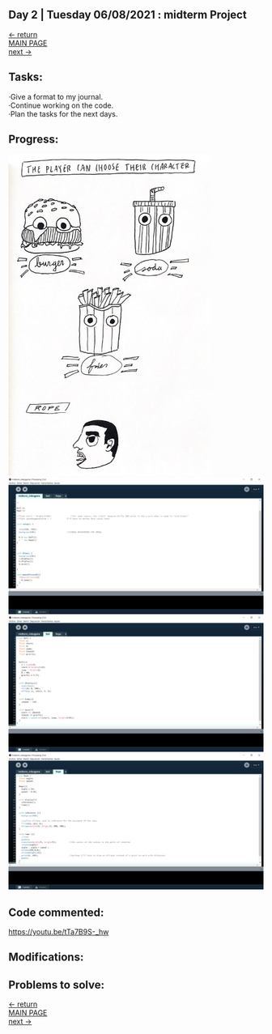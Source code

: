 ## Day 2 | Tuesday 06/08/2021 : midterm Project
  
[← return](https://github.com/andresugartechea/introToIM/blob/main/midtermProject/day1/Monday07.md)  
[MAIN PAGE](https://github.com/andresugartechea/introToIM/blob/main/midtermProject/journal.md)  
[next →](https://github.com/andresugartechea/introToIM/blob/main/midtermProject/day3/Wednesday09.md)  

## Tasks:

·Give a format to my journal.  
·Continue working on the code.  
·Plan the tasks for the next days.  

## Progress:


<img src="characters.jpg" width="400" />

<img src="firstTab.png" width="800" />

<img src="secondTab.png" width="800" />

<img src="thirdTab.png" width="800" />

## Code commented: 

https://youtu.be/tTa7B9S-_hw

## Modifications:

## Problems to solve:

[← return](https://github.com/andresugartechea/introToIM/blob/main/midtermProject/day1/Monday07.md)  
[MAIN PAGE](https://github.com/andresugartechea/introToIM/blob/main/midtermProject/journal.md)  
[next →](https://github.com/andresugartechea/introToIM/blob/main/midtermProject/day3/Wednesday09.md) 
